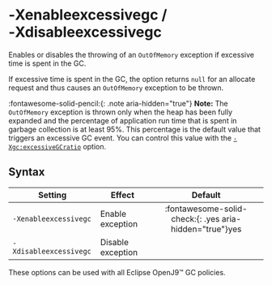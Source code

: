 <!--
* Copyright (c) 2017, 2024 IBM Corp. and others
*
* This program and the accompanying materials are made
* available under the terms of the Eclipse Public License 2.0
* which accompanies this distribution and is available at
* https://www.eclipse.org/legal/epl-2.0/ or the Apache
* License, Version 2.0 which accompanies this distribution and
* is available at https://www.apache.org/licenses/LICENSE-2.0.
*
* This Source Code may also be made available under the
* following Secondary Licenses when the conditions for such
* availability set forth in the Eclipse Public License, v. 2.0
* are satisfied: GNU General Public License, version 2 with
* the GNU Classpath Exception [1] and GNU General Public
* License, version 2 with the OpenJDK Assembly Exception [2].
*
* [1] https://www.gnu.org/software/classpath/license.html
* [2] https://openjdk.org/legal/assembly-exception.html
*
* SPDX-License-Identifier: EPL-2.0 OR Apache-2.0 OR GPL-2.0-only WITH Classpath-exception-2.0 OR GPL-2.0-only WITH OpenJDK-assembly-exception-1.0
-->

# ‑Xenableexcessivegc / ‑Xdisableexcessivegc

Enables or disables the throwing of an `OutOfMemory` exception if excessive time is spent in the GC.

If excessive time is spent in the GC, the option returns `null` for an allocate request and thus causes an `OutOfMemory` exception to be thrown.

:fontawesome-solid-pencil:{: .note aria-hidden="true"} **Note:** The `OutOfMemory` exception is thrown only when the heap has been fully expanded and the percentage of application run time that is spent in garbage collection is at least 95%. This percentage is the default value that triggers an excessive GC event. You can control this value with the [`-Xgc:excessiveGCratio`](xgc.md#excessivegcratio) option.

## Syntax

| Setting               | Effect            | Default                                                                            |
|-----------------------|-------------------|:----------------------------------------------------------------------------------:|
|`-Xenableexcessivegc`  | Enable exception  | :fontawesome-solid-check:{: .yes aria-hidden="true"}<span class="sr-only">yes</span>     |
|`-Xdisableexcessivegc` | Disable exception |                                                                                    |

These options can be used with all Eclipse OpenJ9&trade; GC policies.

<!-- ==== END OF TOPIC ==== xenableexcessivegc.md ==== -->
<!-- ==== END OF TOPIC ==== xdisableexcessivegc.md ==== -->
